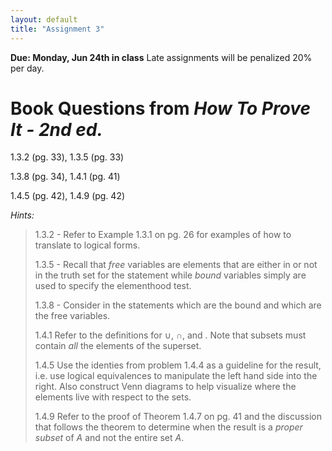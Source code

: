```yaml
---
layout: default
title: "Assignment 3"
---
```


**Due: Monday, Jun 24th in class** Late assignments will be penalized 20% per day.

Book Questions from *How To Prove It - 2nd ed.*
===============================================

1.3.2 (pg. 33), 1.3.5 (pg. 33)

1.3.8 (pg. 34), 1.4.1 (pg. 41)

1.4.5 (pg. 42), 1.4.9 (pg. 42)


*Hints:*

> 1.3.2 - Refer to Example 1.3.1 on pg. 26 for examples of how to translate to logical forms.
> 
> 1.3.5 - Recall that *free* variables are elements that are either in or not in the truth set for the statement while *bound* variables simply are used to specify the elementhood test.
> 
> 1.3.8 - Consider in the statements which are the bound and which are the free variables.
> 
> 1.4.1 Refer to the definitions for ∪, ∩, and \. Note that subsets must contain *all* the elements of the superset.
> 
> 1.4.5 Use the identies from problem 1.4.4 as a guideline for the result, i.e. use logical equivalences to manipulate the left hand side into the right. Also construct Venn diagrams to help visualize where the elements live with respect to the sets.
> 
> 1.4.9 Refer to the proof of Theorem 1.4.7 on pg. 41 and the discussion that follows the theorem to determine when the result is a *proper subset* of *A* and not the entire set *A*.
